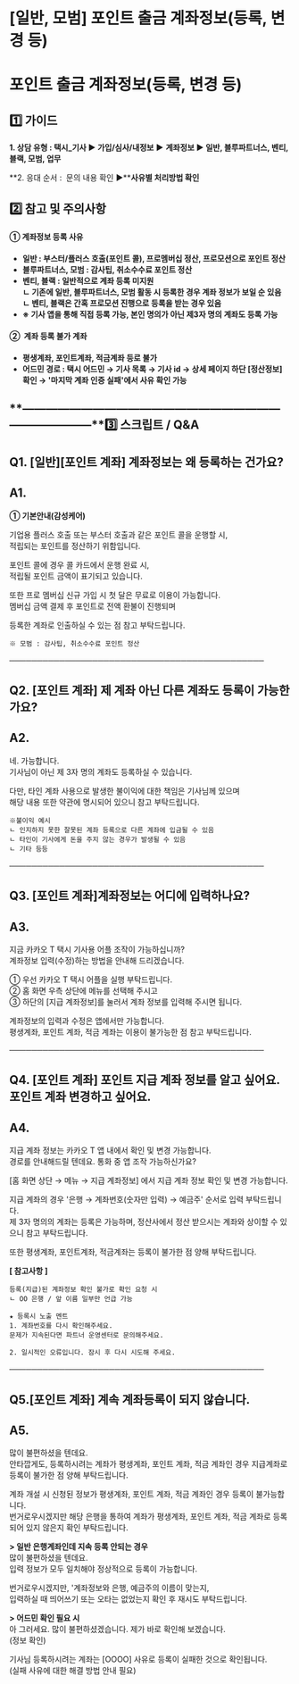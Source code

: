 # [일반, 모범] 포인트 출금 계좌정보(등록, 변경 등)

**포인트 출금 계좌정보(등록, 변경 등)**
=========================

**1️⃣ 가이드**
-----------

**1. 상담 유형 : 택시\_기사 ▶ 가입/심사/내정보** **▶** **계좌정보 ▶ 일반, 블루파트너스, 벤티, 블랙, 모범, 업무**

**2. 응대 순서 :  문의 내용 확인 ▶****사유별 처리방법 확인**

**2️⃣ 참고 및 주의사항**
-----------------

#### **① 계좌정보 등록 사유**

* **일반 : 부스터/플러스 호출(포인트 콜), 프로멤버십 정산, 프로모션으로 포인트 정산**
* **블루파트너스, 모범 : 감사팁, 취소수수료 포인트 정산**
* **벤티, 블랙 : 일반적으로 계좌 등록 미지원**   
  **ㄴ 기존에 일반, 블루파트너스, 모범 활동 시 등록한 경우 계좌 정보가 보일 순 있음**   
  **ㄴ 벤티, 블랙은 간혹 프로모션 진행으로 등록을 받는 경우 있음**
* **※ 기사 앱을 통해 직접 등록 가능, 본인 명의가 아닌 제3자 명의 계좌도 등록 가능**

#### **②  계좌 등록 불가 계좌**

* **평생계좌, 포인트계좌, 적금계좌 등로 불가**
* **어드민 경로 : 택시 어드민 → 기사 목록 → 기사 id → 상세 페이지 하단 [정산정보] 확인 → '마지막 계좌 인증 실패'에서 사유 확인 가능**

**―****―****―****―****―****―****―****―****―****―****―****―****―****―****―****―****―****―****―****―****―****―****―****―****―****―****―****―****―****3️⃣ 스크립트 / Q&A**
-------------------------------------------------------------------------------------------------------------------------------------------------------------------

**Q1.** **[일반][포인트 계좌] 계좌정보는 왜 등록하는 건가요?**
------------------------------------------

**A1.**
-------

**① 기본안내(감성케어)**

기업용 플러스 호출 또는 부스터 호출과 같은 포인트 콜을 운행할 시,   
적립되는 포인트를 정산하기 위함입니다.

포인트 콜에 경우 콜 카드에서 운행 완료 시,   
적립될 포인트 금액이 표기되고 있습니다.

또한 프로 멤버십 신규 가입 시 첫 달은 무료로 이용이 가능합니다.   
멤버십 금액 결제 후 포인트로 전액 환불이 진행되며

등록한 계좌로 인출하실 수 있는 점 참고 부탁드립니다.

```
※ 모범 : 감사팁, 취소수수료 포인트 정산
```

──────────────────────────────────────────────

**Q2. [포인트 계좌] 제 계좌 아닌 다른 계좌도 등록이 가능한가요?**
------------------------------------------

**A2.**
-------

네. 가능합니다.   
기사님이 아닌 제 3자 명의 계좌도 등록하실 수 있습니다.

다만, 타인 계좌 사용으로 발생한 불이익에 대한 책임은 기사님께 있으며   
해당 내용 또한 약관에 명시되어 있으니 참고 부탁드립니다.

```
※불이익 예시   
ㄴ 인지하지 못한 잘못된 계좌 등록으로 다른 계좌에 입금될 수 있음   
ㄴ 타인이 기사에게 돈을 주지 않는 경우가 발생될 수 있음   
ㄴ 기타 등등
```

──────────────────────────────────────────────

**Q3. [포인트 계좌]계좌정보는 어디에 입력하나요?**
--------------------------------

**A3.**
-------

지금 카카오 T 택시 기사용 어플 조작이 가능하십니까?  
계좌정보 입력(수정)하는 방법을 안내해 드리겠습니다.

① 우선 카카오 T 택시 어플을 실행 부탁드립니다.  
② 홈 화면 우측 상단에 메뉴를 선택해 주시고   
③ 하단의 [지급 계좌정보]를 눌러서 계좌 정보를 입력해 주시면 됩니다.

계좌정보의 입력과 수정은 앱에서만 가능합니다.   
평생계좌, 포인트 계좌, 적금 계좌는 이용이 불가능한 점 참고 부탁드립니다.

──────────────────────────────────────────────

**Q4. [포인트 계좌] 포인트 지급 계좌 정보를 알고 싶어요. 포인트 계좌 변경하고 싶어요.**
-------------------------------------------------------

**A4.**
-------

지급 계좌 정보는 카카오 T 앱 내에서 확인 및 변경 가능합니다.  
경로를 안내해드릴 텐데요. 통화 중 앱 조작 가능하신가요?

[홈 화면 상단 → 메뉴 → 지급 계좌정보] 에서 지급 계좌 정보 확인 및 변경 가능합니다.

지급 계좌의 경우 '은행 → 계좌번호(숫자만 입력) → 예금주' 순서로 입력 부탁드립니다.   
제 3자 명의의 계좌는 등록은 가능하며, 정산사에서 정산 받으시는 계좌와 상이할 수 있으니 참고 부탁드립니다.

또한 평생계좌, 포인트계좌, 적금계좌는 등록이 불가한 점 양해 부탁드립니다.

**[ 참고사항 ]**

```
등록(지급)된 계좌정보 확인 불가로 확인 요청 시  
ㄴ OO 은행 / 앞 이름 일부만 언급 가능  
  
★ 등록시 노출 멘트  
1. 계좌번호를 다시 확인해주세요.   
문제가 지속된다면 파트너 운영센터로 문의해주세요.  
  
2. 일시적인 오류입니다. 잠시 후 다시 시도해 주세요.
```

──────────────────────────────────────────────

**Q5.[포인트 계좌] 계속 계좌등록이 되지 않습니다.**
---------------------------------

**A5.**
-------

많이 불편하셨을 텐데요.   
안타깝게도, 등록하시려는 계좌가 평생계좌, 포인트 계좌, 적금 계좌인 경우 지급계좌로 등록이 불가한 점 양해 부탁드립니다.

계좌 개설 시 신청된 정보가 평생계좌, 포인트 계좌, 적금 계좌인 경우 등록이 불가능합니다.   
번거로우시겠지만 해당 은행을 통하여 계좌가 평생계좌, 포인트 계좌, 적금 계좌로 등록되어 있지 않은지 확인 부탁드립니다.

**> 일반 은행계좌인데 지속 등록 안되는 경우**  
많이 불편하셨을 텐데요.   
입력 정보가 모두 일치해야 정상적으로 등록이 가능합니다.

번거로우시겠지만, '계좌정보와 은행, 예금주의 이름이 맞는지,   
입력하실 때 띄어쓰기 또는 오타는 없었는지 확인 후 재시도 부탁드립니다.  
  
**> 어드민 확인 필요 시**  
아 그러세요. 많이 불편하셨겠습니다. 제가 바로 확인해 보겠습니다.   
(정보 확인)

기사님 등록하시려는 계좌는 [OOOO] 사유로 등록이 실패한 것으로 확인됩니다.   
(실패 사유에 대한 해결 방법 안내 필요)